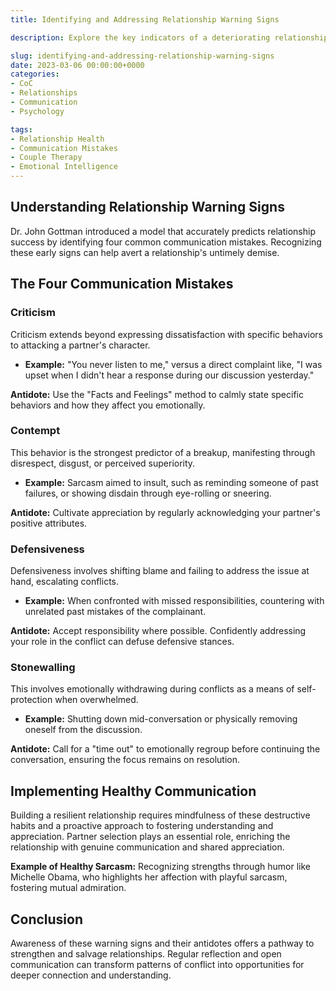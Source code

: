 ```yaml
---
title: Identifying and Addressing Relationship Warning Signs

description: Explore the key indicators of a deteriorating relationship and learn how to address them to foster a healthier connection.

slug: identifying-and-addressing-relationship-warning-signs
date: 2023-03-06 00:00:00+0000
categories:
- CoC
- Relationships
- Communication
- Psychology

tags:
- Relationship Health
- Communication Mistakes
- Couple Therapy
- Emotional Intelligence
---
```


## Understanding Relationship Warning Signs

Dr. John Gottman introduced a model that accurately predicts relationship success by identifying four common communication mistakes. Recognizing these early signs can help avert a relationship's untimely demise.

## The Four Communication Mistakes

### Criticism

Criticism extends beyond expressing dissatisfaction with specific behaviors to attacking a partner's character.
  
- **Example:** "You never listen to me," versus a direct complaint like, "I was upset when I didn't hear a response during our discussion yesterday."

**Antidote:** Use the "Facts and Feelings" method to calmly state specific behaviors and how they affect you emotionally.

### Contempt

This behavior is the strongest predictor of a breakup, manifesting through disrespect, disgust, or perceived superiority.

- **Example:** Sarcasm aimed to insult, such as reminding someone of past failures, or showing disdain through eye-rolling or sneering.

**Antidote:** Cultivate appreciation by regularly acknowledging your partner's positive attributes.

### Defensiveness

Defensiveness involves shifting blame and failing to address the issue at hand, escalating conflicts.

- **Example:** When confronted with missed responsibilities, countering with unrelated past mistakes of the complainant.

**Antidote:** Accept responsibility where possible. Confidently addressing your role in the conflict can defuse defensive stances.

### Stonewalling

This involves emotionally withdrawing during conflicts as a means of self-protection when overwhelmed.

- **Example:** Shutting down mid-conversation or physically removing oneself from the discussion.

**Antidote:** Call for a "time out" to emotionally regroup before continuing the conversation, ensuring the focus remains on resolution.

## Implementing Healthy Communication

Building a resilient relationship requires mindfulness of these destructive habits and a proactive approach to fostering understanding and appreciation. Partner selection plays an essential role, enriching the relationship with genuine communication and shared appreciation.

**Example of Healthy Sarcasm:** Recognizing strengths through humor like Michelle Obama, who highlights her affection with playful sarcasm, fostering mutual admiration.

## Conclusion

Awareness of these warning signs and their antidotes offers a pathway to strengthen and salvage relationships. Regular reflection and open communication can transform patterns of conflict into opportunities for deeper connection and understanding.
